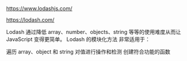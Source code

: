 https://www.lodashjs.com/

https://lodash.com/

Lodash 通过降低 array、number、objects、string 等等的使用难度从而让 JavaScript 变得更简单。
Lodash 的模块化方法 非常适用于：

遍历 array、object 和 string
对值进行操作和检测
创建符合功能的函数
